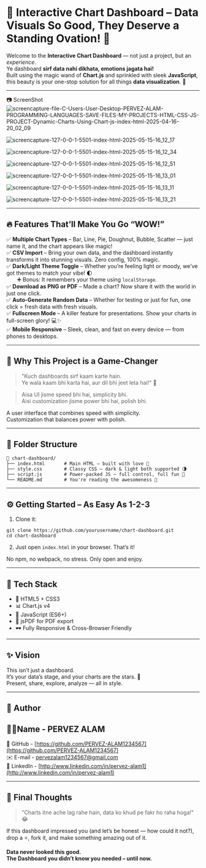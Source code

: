 # 🚀 Interactive Chart Dashboard – Data Visuals So Good, They Deserve a Standing Ovation! 🎉

Welcome to the **Interactive Chart Dashboard** — not just a project, but an *experience*.  
Ye dashboard **sirf data nahi dikhata, emotions jagata hai!**  
Built using the magic wand of **Chart.js** and sprinkled with sleek **JavaScript**, this beauty is your one-stop solution for all things **data visualization**. 💫

---
📷 ScreenShot
![screencapture-file-C-Users-User-Desktop-PERVEZ-ALAM-PROGRAMMING-LANGUAGES-SAVE-FILES-MY-PROJECTS-HTML-CSS-JS-PROJECT-Dynamic-Charts-Using-Chart-js-index-html-2025-04-16-20_02_09](https://github.com/user-attachments/assets/63896972-63a7-415b-bf0c-6f7205833c3a)

![screencapture-127-0-0-1-5501-index-html-2025-05-15-16_12_17](https://github.com/user-attachments/assets/6a8b20e7-b0ef-4123-aea8-656237a9ca38)

![screencapture-127-0-0-1-5501-index-html-2025-05-15-16_12_34](https://github.com/user-attachments/assets/77733979-1408-43c2-99f5-368b9015a761)

![screencapture-127-0-0-1-5501-index-html-2025-05-15-16_12_51](https://github.com/user-attachments/assets/8a1cc48e-d851-4bdc-a930-7536e2cf650f)

![screencapture-127-0-0-1-5501-index-html-2025-05-15-16_13_01](https://github.com/user-attachments/assets/bb3cd656-49bf-4a56-b054-e29371db75d0)

![screencapture-127-0-0-1-5501-index-html-2025-05-15-16_13_11](https://github.com/user-attachments/assets/7cbb080d-af7c-487c-a490-f137cb373e3b)

![screencapture-127-0-0-1-5501-index-html-2025-05-15-16_13_21](https://github.com/user-attachments/assets/b5452da3-a8a0-4d6a-8f62-0657c0846ffc)

---

## 🔥 Features That’ll Make You Go “WOW!”

✅ **Multiple Chart Types** – Bar, Line, Pie, Doughnut, Bubble, Scatter — just name it, and the chart appears like magic!  
✅ **CSV Import** – Bring your own data, and the dashboard instantly transforms it into stunning visuals. Zero config, 100% magic.  
✅ **Dark/Light Theme Toggle** – Whether you’re feeling light or moody, we’ve got themes to match your vibe! 🌓  
  ➕ Bonus: It remembers your theme using `localStorage`.  
✅ **Download as PNG or PDF** – Made a chart? Now share it with the world in just one click.  
✅ **Auto-Generate Random Data** – Whether for testing or just for fun, one click = fresh data with fresh visuals.  
✅ **Fullscreen Mode** – A killer feature for presentations. Show your charts in full-screen glory! 💻✨  
✅ **Mobile Responsive** – Sleek, clean, and fast on every device — from phones to desktops.

---

## 🧠 Why This Project is a Game-Changer

> "Kuch dashboards sirf kaam karte hain.  
> Ye wala kaam bhi karta hai, aur dil bhi jeet leta hai!" 💖

> Aisa UI jisme speed bhi hai, simplicity bhi.  
> Aisi customization jisme power bhi hai, polish bhi.

A user interface that combines speed with simplicity.  
Customization that balances power with polish.

---

## 📂 Folder Structure

```
📁 chart-dashboard/
├── index.html       # Main HTML – built with love 💌
├── style.css        # Classy CSS – dark & light both supported 🌗
├── script.js        # Power-packed JS – full control, full fun 🧠
└── README.md        # You're reading the awesomeness 💎
```

---

## ⚙️ Getting Started – As Easy As 1-2-3

1. Clone it:
```
git clone https://github.com/yourusername/chart-dashboard.git
cd chart-dashboard
```

2. Just open `index.html` in your browser. That’s it!  

No npm, no webpack, no stress. Only open and enjoy.

---

## 🧰 Tech Stack

- 🧱 HTML5 + CSS3  
- 📊 Chart.js v4  
- 🧠 JavaScript (ES6+)  
- 🧾 jsPDF for PDF export  
- 🕶 Fully Responsive & Cross-Browser Friendly  

---

## ✨ Vision
This isn’t just a dashboard.  
It’s your data’s stage, and your charts are the stars. 🌟  
Present, share, explore, analyze — all in style.

---

## 👑 Author 

## 🧑‍💻Name - **PERVEZ ALAM**  
📂 GitHub - [https://github.com/PERVEZ-ALAM1234567](https://github.com/PERVEZ-ALAM1234567)  
✉️ E-mail - pervezalam1234567@gmail.com  
🔗 LinkedIn - [http://www.linkedin.com/in/pervez-alam1](http://www.linkedin.com/in/pervez-alam1)

---

## 💬 Final Thoughts

>  "Charts itne ache lag rahe hain, data ko khud pe fakr ho raha hoga!" 😂  

If this dashboard impressed you (and let’s be honest — how could it not?),  drop a ⭐, fork it, and make something amazing out of it.  

**Data never looked this good.**  
**The Dashboard you didn’t know you needed – until now.**
